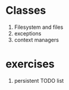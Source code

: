 # Classes

1. Filesystem and files
2. exceptions
3. context managers

# exercises

1. persistent TODO list


